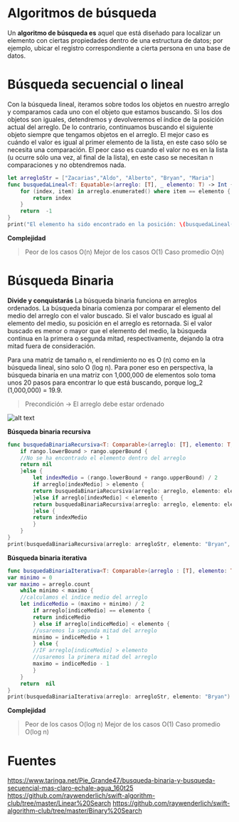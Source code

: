 # Algoritmos de búsqueda

Un **algoritmo de búsqueda es** aquel que está diseñado para localizar un elemento con ciertas propiedades dentro de una estructura de datos; por ejemplo, ubicar el registro correspondiente a cierta persona en una base de datos.

# Búsqueda secuencial o lineal

Con la búsqueda lineal, iteramos sobre todos los objetos en nuestro arreglo  y comparamos cada uno con el objeto que estamos buscando. Si los dos objetos son iguales, detendremos y devolveremos el índice de la posición actual del arreglo. De lo contrario, continuamos buscando el siguiente objeto siempre que tengamos objetos en el arreglo.
El mejor caso es cuándo el valor es igual al primer elemento de la lista, en este caso sólo se necesita una comparación.
El peor caso es cuando el valor no es en la lista (u ocurre sólo una vez, al final de la lista), en este caso se necesitan n comparaciones y no obtendremos nada.

```swift
let arregloStr = ["Zacarias","Aldo", "Alberto", "Bryan", "Maria"]
func busquedaLineal<T: Equatable>(arreglo: [T], _ elemento: T) -> Int {
	for (index, item) in arreglo.enumerated() where item == elemento {
		return index
	}
	return  -1
}
print("El elemento ha sido encontrado en la posición: \(busquedaLineal(arreglo: arregloStr, "Bryan"))")
```
**Complejidad**
>Peor de los casos O(n)
> Mejor de los casos O(1) 
> Caso promedio O(n)

# Búsqueda Binaria
**Divide y conquistarás**
	La búsqueda binaria funciona en arreglos ordenados. La búsqueda binaria comienza por comparar el elemento 	  del medio del arreglo con el valor buscado. Si el valor buscado es igual al elemento del medio, su posición en el arreglo es retornada. Si el valor buscado es menor o mayor que el elemento del medio, la búsqueda continua en la primera o segunda mitad, respectivamente, dejando la otra mitad fuera de consideración.
	
Para una matriz de tamaño n, el rendimiento no es O (n) como en la búsqueda lineal, sino solo O (log n). Para poner eso en perspectiva, la búsqueda binaria en una matriz con 1,000,000 de elementos solo toma unos 20 pasos para encontrar lo que está buscando, porque log_2 (1,000,000) = 19.9.

>Precondición -> El arreglo debe estar ordenado

![alt text](http://1.bp.blogspot.com/-qntEO_UbhX0/TgAaCk_rBzI/AAAAAAAAASo/G32GKjR3IgA/s1600/Ejemplo+B%25C3%25BAsqueda+Binaria.JPG)

**Búsqueda binaria recursiva**

```swift
func busquedaBinariaRecursiva<T: Comparable>(arreglo: [T], elemento: T, rango: Range<Int>)->Int? {
	if rango.lowerBound > rango.upperBound {
	//No se ha encontrado el elemento dentro del arreglo
	return nil
	}else {
		let indexMedio = (rango.lowerBound + rango.upperBound) / 2
		if arreglo[indexMedio] > elemento {
		return busquedaBinariaRecursiva(arreglo: arreglo, elemento: elemento, rango: 	rango.lowerBound..<indexMedio)
		}else if arreglo[indexMedio] < elemento {
		return busquedaBinariaRecursiva(arreglo: arreglo, elemento: elemento, rango: indexMedio + 1 ..< rango.upperBound)
		}else {
		return indexMedio
		}
	}
}
print(busquedaBinariaRecursiva(arreglo: arregloStr, elemento: "Bryan", rango: 0..<arregloStr.count)!)
```

**Búsqueda binaria iterativa**

```swift
func busquedaBinariaIterativa<T: Comparable>(arreglo : [T], elemento: T) -> Int? {
var minimo = 0
var maximo = arreglo.count
	while minimo < maximo {
	//calculamos el indice medio del arreglo
	let indiceMedio = (maximo + minimo) / 2
		if arreglo[indiceMedio] == elemento {
		return indiceMedio
		} else if arreglo[indiceMedio] < elemento {
		//usaremos la segunda mitad del arreglo
		minimo = indiceMedio + 1
		} else {
		//IF arreglo[indiceMedio] > elemento
		//usaremos la primera mitad del arreglo
		maximo = indiceMedio - 1
		}
	}
	return  nil
}
print(busquedaBinariaIterativa(arreglo: arregloStr, elemento: "Bryan")!)
```
**Complejidad**
>Peor de los casos O(log n)
> Mejor de los casos O(1) 
> Caso promedio O(log n)


# Fuentes

https://www.taringa.net/Pie_Grande47/busqueda-binaria-y-busqueda-secuencial-mas-claro-echale-agua_160t25
https://github.com/raywenderlich/swift-algorithm-club/tree/master/Linear%20Search
https://github.com/raywenderlich/swift-algorithm-club/tree/master/Binary%20Search
